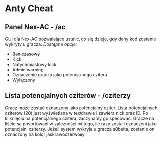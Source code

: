 # Anty Cheat

## Panel Nex-AC - /ac
GUI dla Nex-AC pozwalające ustalić, co się dzieje, gdy dany kod zostanie wykryty u gracza.
*Dostępne opcje:*
- ~~Ban czasowy~~
- Kick
- Natychmiastowy kick
- Admin warning
- Oznaczenie gracza jako potencjalnego czitera
- Wyłączony

## Lista potencjalnych cziterów - /cziterzy
Gracz może zostać oznaczony jako potencjalny cziter.
Lista potencjalnych cziterów (20) jest wyświetlana w textdrawie i zawiera nick oraz ID. 
Po kliknięciu na potencjalnego czitera, zaczynamy go specować.
Gracze na liście sa posortowani w zależności od tego, ile razy zostali oznaczeni jako potencjalni cziterzy.
Jeżeli system wykryje u gracza s0beita, zostanie on oznaczony na kolor jaskrawoczerwony.
